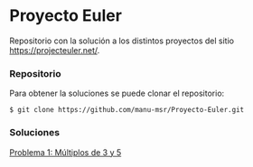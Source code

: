 Proyecto Euler
=========================================

Repositorio con la solución a los distintos proyectos del sitio https://projecteuler.net/.

### Repositorio

Para obtener la soluciones se puede clonar el repositorio:

```shell
$ git clone https://github.com/manu-msr/Proyecto-Euler.git
```


### Soluciones

[Problema 1: Múltiplos de 3 y 5](https://github.com/manu-msr/Proyecto-Euler/tree/master/1%20M%C3%BAltiplos%20de%203%20y%205)